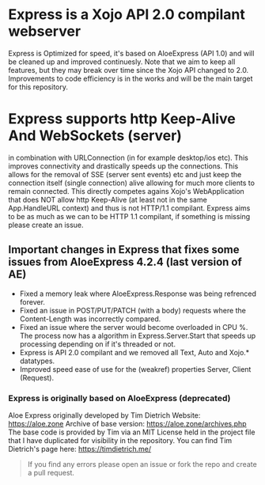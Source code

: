 # Express is a Xojo API 2.0 compilant webserver
Express is Optimized for speed, it's based on AloeExpress (API 1.0) and will be cleaned up and improved continuesly.
Note that we aim to keep all features, but they may break over time since the Xojo API changed to 2.0.
Improvements to code efficiency is in the works and will be the main target for this repository.


# Express supports http Keep-Alive And WebSockets (server)
in combination with URLConnection (in for example desktop/ios etc). This improves connectivity 
and drastically speeds up the connections. This allows for the removal of SSE (server sent events) etc
and just keep the connection itself (single connection) alive allowing for much more clients to remain
connected. This directly competes agains Xojo's WebApplication that does NOT allow http Keep-Alive 
(at least not in the same App.HandleURL context) and thus is not HTTP/1.1 compilant. 
Express aims to be as much as we can to be HTTP 1.1 compilant, if something is missing
please create an issue. 


## Important changes in Express that fixes some issues from AloeExpress 4.2.4 (last version of AE)
- Fixed a memory leak where AloeExpress.Response was being refrenced forever.
- Fixed an issue in POST/PUT/PATCH (with a body) requests where the Content-Length was incorrectly compared.
- Fixed an issue where the server would become overloaded in CPU %. The process now has a algorithm in Express.Server.Start that speeds up processing depending on if it's threaded or not.
- Express is API 2.0 compilant and we removed all Text, Auto and Xojo.* datatypes.
- Improved speed ease of use for the (weakref) properties Server, Client (Request).


### Express is originally based on AloeExpress (deprecated)
Aloe Express originally developed by Tim Dietrich
Website: https://aloe.zone
Archive of base version: https://aloe.zone/archives.php
The base code is provided by Tim via an MIT License held in the project file that I have duplicated for visibility in the repository.
You can find Tim Dietrich's page here: https://timdietrich.me/


> If you find any errors please open an issue or fork the repo and create a pull request.

